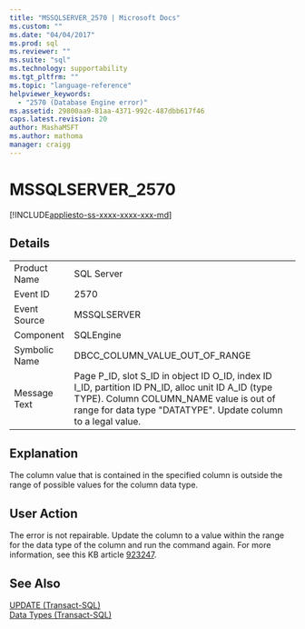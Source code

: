 ```yaml
---
title: "MSSQLSERVER_2570 | Microsoft Docs"
ms.custom: ""
ms.date: "04/04/2017"
ms.prod: sql
ms.reviewer: ""
ms.suite: "sql"
ms.technology: supportability
ms.tgt_pltfrm: ""
ms.topic: "language-reference"
helpviewer_keywords: 
  - "2570 (Database Engine error)"
ms.assetid: 29800aa9-81aa-4371-992c-487dbb617f46
caps.latest.revision: 20
author: MashaMSFT
ms.author: mathoma
manager: craigg
---
```

# MSSQLSERVER_2570
[!INCLUDE[appliesto-ss-xxxx-xxxx-xxx-md](../../includes/appliesto-ss-xxxx-xxxx-xxx-md.md)]
  
## Details  
  
|||  
|-|-|  
|Product Name|SQL Server|  
|Event ID|2570|  
|Event Source|MSSQLSERVER|  
|Component|SQLEngine|  
|Symbolic Name|DBCC_COLUMN_VALUE_OUT_OF_RANGE|  
|Message Text|Page P_ID, slot S_ID in object ID O_ID, index ID I_ID, partition ID PN_ID, alloc unit ID A_ID (type TYPE). Column COLUMN_NAME value is out of range for data type "DATATYPE". Update column to a legal value.|  
  
## Explanation  
The column value that is contained in the specified column is outside the range of possible values for the column data type.  
  
## User Action  
The error is not repairable. Update the column to a value within the range for the data type of the column and run the command again.  For more information, see this KB article [923247](http://support.microsoft.com/kb/923247).  
  
## See Also  
[UPDATE &#40;Transact-SQL&#41;](~/t-sql/queries/update-transact-sql.md)  
[Data Types &#40;Transact-SQL&#41;](~/t-sql/data-types/data-types-transact-sql.md)  
  
